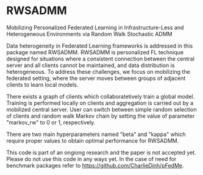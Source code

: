 # RWSADMM
Mobilizing Personalized Federated Learning in Infrastructure-Less and Heterogeneous Environments via Random Walk Stochastic ADMM

Data heterogeneity in Federated Learning frameworks is addressed in this package named RWSADMM. RWSADMM is personalized FL technique designed for situations where a consistent connection between the central server and all clients cannot be maintained, and data distribution is heterogeneous. To address these challenges, we focus on mobilizing the federated setting, where the server moves between groups of adjacent clients to learn local models.

There exists a graph of clients which collaboratetively train a global model. Training is performed locally on clients and aggregation is carried out by a mobilized central server. User can switch between simple random selection of clients and random walk Markov chain by setting the value of parameter "markov_rw" to 0 or 1, respectively. 

There are two main hyperparameters named "beta" and "kappa" which require proper values to obtain optimal performance for RWSADMM. 


This code is part of an ongiong research and the paper is not accepted yet. Please do not use this code in any ways yet. In the case of need for benchmark packages refer to https://github.com/CharlieDinh/pFedMe. 
